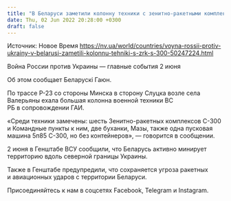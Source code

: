 ```yaml
---
title: "В Беларуси заметили колонну техники с зенитно-ракетными комплексами С-300"
date: Thu, 02 Jun 2022 20:28:00 +0300
draft: false
---
```

Источник: Новое Время https://nv.ua/world/countries/voyna-rossii-protiv-ukrainy-v-belarusi-zametili-kolonnu-tehniki-s-zrk-s-300-50247224.html


Война России против Украины — главные события 2 июня

 Об этом сообщает Беларускі Гаюн.

По трассе Р-23 со стороны Минска в сторону Слуцка возле села Валерьяны ехала большая колонна военной техники ВС РБ в сопровождении ГАИ.

«Среди техники замечены: шесть Зенитно-ракетных комплексов С-300 и Командные пункты к ним, две буханки, Мазы, также одна пусковая машина 5п85 С-300, но без контейнеров», — говорится в сообщении.

2 июня в Генштабе ВСУ сообщили, что Беларусь активно минирует территорию вдоль северной границы Украины.

Также в Генштабе предупредили, что сохраняется угроза ракетных и авиационных ударов с территории Беларуси.

Присоединяйтесь к нам в соцсетях Facebook, Telegram и Instagram.
